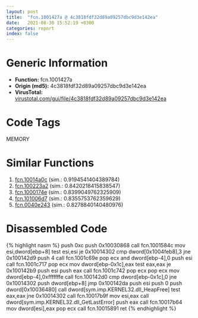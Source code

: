 ```yaml
---
layout: post
title:  "fcn.1001427a @ 4c3818fdf32d89a09257dbc9d3e142ea"
date:   2021-08-30 15:52:19 +0300
categories: report
index: false
---
```


# Generic Information
- **Function:** fcn.1001427a
- **Origin (md5):** 4c3818fdf32d89a09257dbc9d3e142ea
- **VirusTotal:** [virustotal.com/gui/file/4c3818fdf32d89a09257dbc9d3e142ea][virustotal_ref]

# Code Tags
<span class="tag" id="MEMORY">MEMORY</span>


# Similar Functions

1. [fcn.10014a0c][similar_1_ref] (sim.: 0.9194541404389784)
2. [fcn.100223a2][similar_2_ref] (sim.: 0.8420218415838547)
3. [fcn.1000174e][similar_3_ref] (sim.: 0.8399049762325909)
4. [fcn.101006d7][similar_4_ref] (sim.: 0.8355753762359629)
5. [fcn.0040e243][similar_5_ref] (sim.: 0.8278840140480976)


# Disassembled Code

{% highlight nasm %}
push 0xc
push 0x10030868
call fcn.1001584c
mov esi,dword[ebp+8]
test esi,esi
je 0x10014302
cmp dword[0x1004feb8],3
jne 0x100142d9
push 4
call fcn.1001c69e
pop ecx
and dword[ebp-4],0
push esi
call fcn.1001c717
pop ecx
mov dword[ebp-0x1c],eax
test eax,eax
je 0x100142b9
push esi
push eax
call fcn.1001c742
pop ecx
pop ecx
mov dword[ebp-4],0xfffffffe
call fcn.100142d0
cmp dword[ebp-0x1c],0
jne 0x10014302
push dword[ebp+8]
jmp 0x100142da
push esi
push 0
push dword[0x10036480]
call dword[sym.imp.KERNEL32.dll_HeapFree]
test eax,eax
jne 0x10014302
call fcn.10017b9f
mov esi,eax
call dword[sym.imp.KERNEL32.dll_GetLastError]
push eax
call fcn.10017b64
mov dword[esi],eax
pop ecx
call fcn.10015891
ret 
{% endhighlight %}


[similar_1_ref]: /report/fcn.10014a0c@01917ef1a6330a4695a0deaf2b7bc13a
[similar_2_ref]: /report/fcn.100223a2@481b545f5c18f2fce1caac67ddc419e8
[similar_3_ref]: /report/fcn.1000174e@dc3e2cdf680078d293de3e2d92ba613c
[similar_4_ref]: /report/fcn.101006d7@89dc67d2f980e8488f97b1bf8cb24258
[similar_5_ref]: /report/fcn.0040e243@591592f0b79217fc95d61f8c4f595f30
[virustotal_ref]: https://www.virustotal.com/gui/file/4c3818fdf32d89a09257dbc9d3e142ea